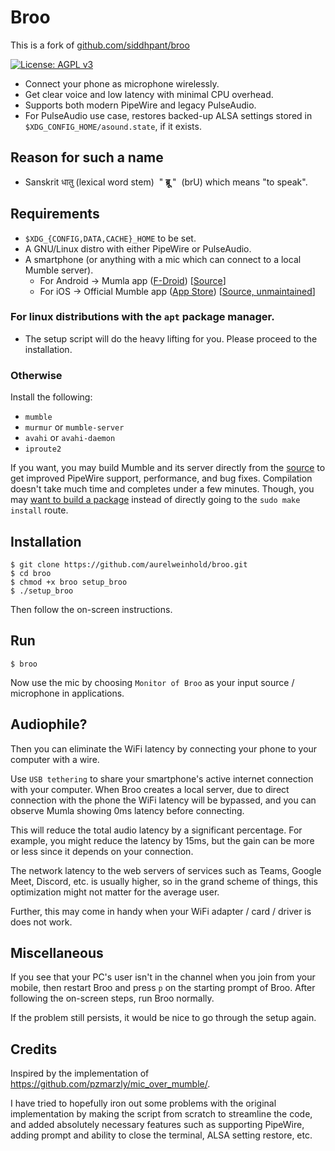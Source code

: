 # Broo

This is a fork of [github.com/siddhpant/broo](https://github.com/siddhpant/broo)

 [![License: AGPL v3](https://img.shields.io/badge/License-AGPL_v3-blue.svg)](https://www.gnu.org/licenses/agpl-3.0)
 
- Connect your phone as microphone wirelessly.
- Get clear voice and low latency with minimal CPU overhead.
- Supports both modern PipeWire and legacy PulseAudio.
- For PulseAudio use case, restores backed-up ALSA settings stored in
  `$XDG_CONFIG_HOME/asound.state`, if it exists.


## Reason for such a name

- Sanskrit धातु (lexical word stem) &nbsp;" **ब्रू** "&nbsp; (brU) which means "to speak".

## Requirements

- `$XDG_{CONFIG,DATA,CACHE}_HOME` to be set.
- A GNU/Linux distro with either PipeWire or PulseAudio.
- A smartphone (or anything with a mic which can connect to a local Mumble
  server).
    - For Android → Mumla app ([F-Droid](https://f-droid.org/packages/se.lublin.mumla/)) [[Source](https://gitlab.com/quite/mumla)]
    - For iOS → Official Mumble app ([App Store](https://apps.apple.com/us/app/mumble/id443472808)) [[Source, unmaintained](https://github.com/mumble-voip/mumble-iphoneos)]

### For linux distributions with the `apt` package manager.

- The setup script will do the heavy lifting for you. Please proceed to the
  installation.

### Otherwise

Install the following:

- `mumble`
- `murmur` or `mumble-server`
- `avahi` or `avahi-daemon`
- `iproute2`

If you want, you may build Mumble and its server directly from the
[source](https://github.com/mumble-voip/mumble) to get improved PipeWire
support, performance, and bug fixes. Compilation doesn't take much time and
completes under a few minutes. Though, you may [want to build a
package](https://github.com/mumble-voip/mumble/issues/5302#issuecomment-967989830)
instead of directly going to the `sudo make install` route.

## Installation

```
$ git clone https://github.com/aurelweinhold/broo.git
$ cd broo
$ chmod +x broo setup_broo
$ ./setup_broo
```

Then follow the on-screen instructions.

## Run

```
$ broo
```

Now use the mic by choosing `Monitor of Broo` as your input source / microphone
in applications.


## Audiophile?

Then you can eliminate the WiFi latency by connecting your phone to your
computer with a wire.

Use `USB tethering` to share your smartphone's active internet connection with
your computer. When Broo creates a local server, due to direct connection with
the phone the WiFi latency will be bypassed, and you can observe Mumla showing
0ms latency before connecting.

This will reduce the total audio latency by a significant percentage. For
example, you might reduce the latency by 15ms, but the gain can be more or less
since it depends on your connection.

The network latency to the web servers of services such as Teams, Google Meet,
Discord, etc. is usually higher, so in the grand scheme of things, this
optimization might not matter for the average user.

Further, this may come in handy when your WiFi adapter / card / driver is
does not work.

## Miscellaneous

If you see that your PC's user isn't in the channel when you join from your
mobile, then restart Broo and press `p` on the starting prompt of Broo. After
following the on-screen steps, run Broo normally.

If the problem still persists, it would be nice to go through the setup again.

## Credits

Inspired by the implementation of https://github.com/pzmarzly/mic_over_mumble/.

I have tried to hopefully iron out some problems with the original
implementation by making the script from scratch to streamline the code, and
added absolutely necessary features such as supporting PipeWire, adding prompt
and ability to close the terminal, ALSA setting restore, etc.
